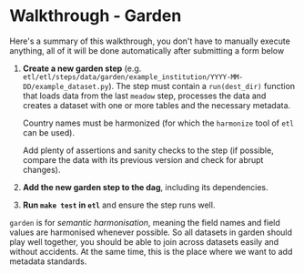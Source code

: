 # Walkthrough - Garden

Here's a summary of this walkthrough, you don't have to manually execute anything, all of it will be done automatically after submitting a form below

1. **Create a new garden step** (e.g. `etl/etl/steps/data/garden/example_institution/YYYY-MM-DD/example_dataset.py`). The step must contain a `run(dest_dir)` function that loads data from the last `meadow` step, processes the data and creates a dataset with one or more tables and the necessary metadata.

    Country names must be harmonized (for which the `harmonize` tool of `etl` can be used).

    Add plenty of assertions and sanity checks to the step (if possible, compare the data with its previous version and check for abrupt changes).

2. **Add the new garden step to the dag**, including its dependencies.

3. **Run `make test` in `etl`** and  ensure the step runs well.

`garden` is for _semantic harmonisation_, meaning the field names and field values are harmonised whenever possible. So all datasets in garden should play well together, you should be able to join across datasets easily and without accidents. At the same time, this is the place where we want to add metadata standards.
